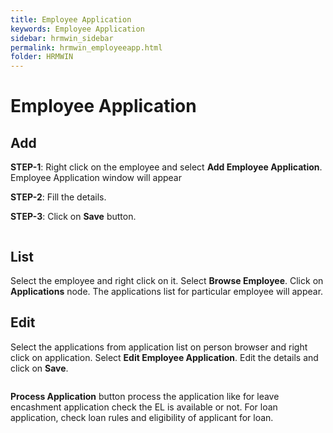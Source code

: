 ```yaml
---
title: Employee Application
keywords: Employee Application
sidebar: hrmwin_sidebar
permalink: hrmwin_employeeapp.html
folder: HRMWIN
---
```


# Employee Application

## Add

**STEP-1**: Right click on the employee and select **Add Employee Application**. Employee Application window will appear

**STEP-2**: Fill the details.

**STEP-3**: Click on **Save** button.

![]()

## List

Select the employee and right click on it. Select **Browse Employee**. Click on **Applications** node. The applications list for particular employee will appear.

## Edit

Select the applications from application list on person browser and right click on application. Select **Edit Employee Application**. Edit the details and click on **Save**.

![]()



**Process Application** button process the application like for leave encashment application check the EL is available or not. For loan application, check loan rules and eligibility of applicant for loan.
